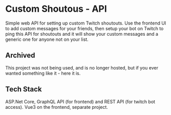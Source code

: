 # Custom Shoutous - API
Simple web API for setting up custom Twitch shoutouts.
Use the frontend UI to add custom messages for your friends, then setup your bot on Twitch to ping this API for shoutouts and it will show your custom messages and a generic one for anyone not on your list.

## Archived
This project was not being used, and is no longer hosted, but if you ever wanted something like it - here it is.

## Tech Stack
ASP.Net Core, GraphQL API (for frontend) and REST API (for twitch bot access). Vue3 on the frontend, separate project.
